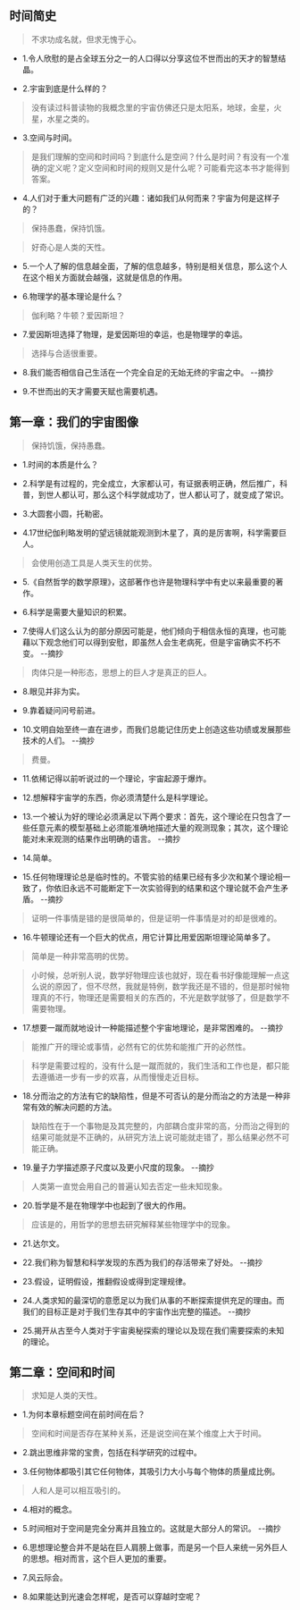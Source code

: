 ## 时间简史

>不求功成名就，但求无愧于心。

- 1.令人欣慰的是占全球五分之一的人口得以分享这位不世而出的天才的智慧结晶。

- 2.宇宙到底是什么样的？

>没有读过科普读物的我概念里的宇宙仿佛还只是太阳系，地球，金星，火星，水星之类的。

- 3.空间与时间。

>是我们理解的空间和时间吗？到底什么是空间？什么是时间？有没有一个准确的定义呢？定义空间和时间的规则又是什么呢？可能看完这本书才能得到答案。

- 4.人们对于重大问题有广泛的兴趣：诸如我们从何而来？宇宙为何是这样子的？

>保持愚蠢，保持饥饿。

>好奇心是人类的天性。

- 5.一个人了解的信息越全面，了解的信息越多，特别是相关信息，那么这个人在这个相关方面就会越强，这就是信息的作用。

- 6.物理学的基本理论是什么？

>伽利略？牛顿？爱因斯坦？

- 7.爱因斯坦选择了物理，是爱因斯坦的幸运，也是物理学的幸运。

>选择与合适很重要。

- 8.我们能否相信自己生活在一个完全自足的无始无终的宇宙之中。 --摘抄

- 9.不世而出的天才需要天赋也需要机遇。

## 第一章：我们的宇宙图像

>保持饥饿，保持愚蠢。

- 1.时间的本质是什么？

- 2.科学是有过程的，完全成立，大家都认可，有证据表明正确，然后推广，科普，到世人都认可，那么这个科学就成功了，世人都认可了，就变成了常识。

- 3.大圆套小圆，托勒密。

- 4.17世纪伽利略发明的望远镜就能观测到木星了，真的是厉害啊，科学需要巨人。

>会使用创造工具是人类天生的优势。

- 5.《自然哲学的数学原理》，这部著作也许是物理科学中有史以来最重要的著作。

- 6.科学是需要大量知识的积累。

- 7.使得人们这么认为的部分原因可能是，他们倾向于相信永恒的真理，也可能藉以下观念他们可以得到安慰，即虽然人会生老病死，但是宇宙确实不朽不变。 --摘抄

>肉体只是一种形态，思想上的巨人才是真正的巨人。

- 8.眼见并非为实。

- 9.靠着疑问问号前进。

- 10.文明自始至终一直在进步，而我们总能记住历史上创造这些功绩或发展那些技术的人们。 --摘抄

>费曼。

- 11.依稀记得以前听说过的一个理论，宇宙起源于爆炸。

- 12.想解释宇宙学的东西，你必须清楚什么是科学理论。

- 13.一个被认为好的理论必须满足以下两个要求：首先，这个理论在只包含了一些任意元素的模型基础上必须能准确地描述大量的观测现象；其次，这个理论能对未来观测的结果作出明确的语言。 --摘抄

- 14.简单。

- 15.任何物理理论总是临时性的。不管实验的结果已经有多少次和某个理论相一致了，你依旧永远不可能断定下一次实验得到的结果和这个理论就不会产生矛盾。 --摘抄

>证明一件事情是错的是很简单的，但是证明一件事情是对的却是很难的。

- 16.牛顿理论还有一个巨大的优点，用它计算比用爱因斯坦理论简单多了。

>简单是一种非常高明的优势。

>小时候，总听别人说，数学好物理应该也就好，现在看书好像能理解一点这么说的原因了，但不尽然，我就是特例，数学我还是不错的，但是那时候物理真的不行，物理还是需要相关的东西的，不光是数学就够了，但是数学不需要物理。

- 17.想要一蹴而就地设计一种能描述整个宇宙地理论，是非常困难的。 --摘抄

>能推广开的理论或事情，必然有它的优势和能推广开的必然性。

>科学是需要过程的，没有什么是一蹴而就的，我们生活和工作也是，都只能去遵循进一步有一步的欢喜，从而慢慢走近目标。

- 18.分而治之的方法有它的缺陷性，但是不可否认的是分而治之的方法是一种非常有效的解决问题的方法。

>缺陷性在于一个事物是及其完整的，内部耦合度非常的高，分而治之得到的结果可能就是不正确的，从研究方法上说可能就走错了，那么结果必然不可能正确。

- 19.量子力学描述原子尺度以及更小尺度的现象。 --摘抄

>人类第一直觉会用自己的普遍认知去否定一些未知现象。

- 20.哲学是不是在物理学中也起到了很大的作用。

>应该是的，用哲学的思想去研究解释某些物理学中的现象。

- 21.达尔文。

- 22.我们称为智慧和科学发现的东西为我们的存活带来了好处。 --摘抄

- 23.假设，证明假设，推翻假设或得到定理规律。

- 24.人类求知的最深切的意愿足以为我们从事的不断探索提供充足的理由。而我们的目标正是对于我们生存其中的宇宙作出完整的描述。 --摘抄

- 25.揭开从古至今人类对于宇宙奥秘探索的理论以及现在我们需要探索的未知的理论。

## 第二章：空间和时间

>求知是人类的天性。

- 1.为何本章标题空间在前时间在后？

>空间和时间是否存在某种关系，还是说空间在某个维度上大于时间。

- 2.跳出思维非常的宝贵，包括在科学研究的过程中。

- 3.任何物体都吸引其它任何物体，其吸引力大小与每个物体的质量成比例。

>人和人是可以相互吸引的。

- 4.相对的概念。

- 5.时间相对于空间是完全分离并且独立的。这就是大部分人的常识。 --摘抄

- 6.思想理论整合并不是站在巨人肩膀上做事，而是另一个巨人来统一另外巨人的思想。相对而言，这个巨人更加的重要。

- 7.风云际会。

- 8.如果能达到光速会怎样呢，是否可以穿越时空呢？
